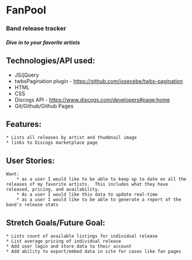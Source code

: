 # FanPool
### Band release tracker
##### Dive in to your favorite artists

## Technologies/API used:
 * JS/jQuery
 * twbsPagination plugin - https://github.com/josecebe/twbs-pagination
 * HTML 
 * CSS
 * Discogs API - https://www.discogs.com/developers#page:home
 * Git/Github/Github Pages


## Features:
    * Lists all releases by artist and thumbnail image
    * links to Discogs marketplace page


## User Stories:
    Want:
        * as a user I would like to be able to keep up to date on all the releases of my favorite artists.  This includes what they have released, pricing, and availability.
        * As a user I would like this data to update real-time
        * as a user I would like to be able to generate a report of the band's release stats

## Stretch Goals/Future Goal:
    * Lists count of available listings for individual release
    * List average pricing of individual release
    * Add user login and store data to their account
    * Add ability to export/embed data in site for cases like fan pages